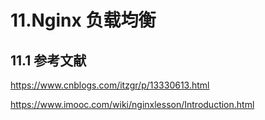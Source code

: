# 11.Nginx 负载均衡

## 11.1 参考文献

https://www.cnblogs.com/itzgr/p/13330613.html

https://www.imooc.com/wiki/nginxlesson/Introduction.html
